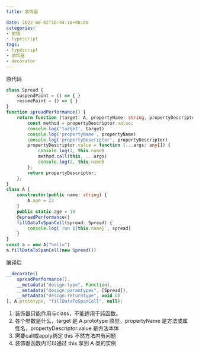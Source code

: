 ```yaml
---
title: 装饰器

date: 2022-08-02T10:44:18+08:00
categories:
- 前端
- typescript
tags:
- typescript
- 装饰器
- decorator
---
```


原代码
```ts
class Spread {
    suspendPaint = () => { }
    resumePaint = () => { }
}
function spreadPerformance() {
    return function (target: A, propertyName: string, propertyDescriptor: PropertyDescriptor) {
        const method = propertyDescriptor.value;
        console.log('target', target)
        console.log('propertyName', propertyName)
        console.log('propertyDescriptor', propertyDescriptor)
        propertyDescriptor.value = function (...args: any[]) {
            console.log(1, this.name)
            method.call(this, ...args)
            console.log(2, this.name)
        };
        return propertyDescriptor;
    };
}
class A {
    constructor(public name: string) {
        A.age = 22
    }
    public static age = 18
    @spreadPerformance()
    fillDataToSpanCell(spread: Spread) {
        console.log(`run ${this.name}`, spread)
    }
}
const a = new A("hello")
a.fillDataToSpanCell(new Spread())
```

编译后
```js
__decorate([
    spreadPerformance(),
    __metadata("design:type", Function),
    __metadata("design:paramtypes", [Spread]),
    __metadata("design:returntype", void 0)
], A.prototype, "fillDataToSpanCell", null);
```

1. 装饰器只能作用与class，不能适用于纯函数。
2. 各个参数是什么，target 是 A.prototype 原型，propertyName 是方法或属性名，propertyDescriptor.value 是方法本体
3. 需要call或apply绑定 this 不然方法内有问题
4. 装饰器函数内可以通过 this 拿到 A 类的实例